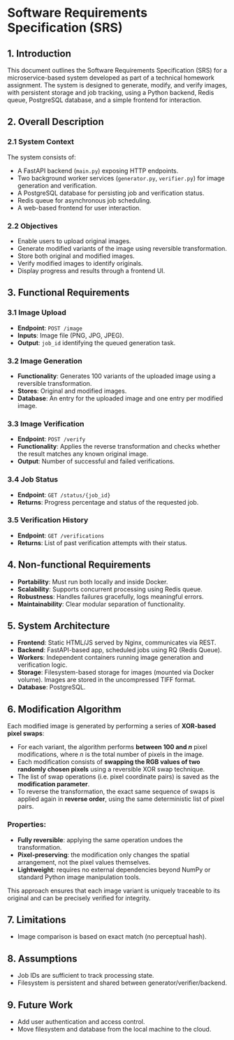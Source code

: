 # Software Requirements Specification (SRS)

## 1. Introduction

This document outlines the Software Requirements Specification (SRS) for a microservice-based system developed as part of a technical homework assignment. The system is designed to generate, modify, and verify images, with persistent storage and job tracking, using a Python backend, Redis queue, PostgreSQL database, and a simple frontend for interaction.

## 2. Overall Description

### 2.1 System Context

The system consists of:

- A FastAPI backend (`main.py`) exposing HTTP endpoints.
- Two background worker services (`generator.py`, `verifier.py`) for image generation and verification.
- A PostgreSQL database for persisting job and verification status.
- Redis queue for asynchronous job scheduling.
- A web-based frontend for user interaction.

### 2.2 Objectives

- Enable users to upload original images.
- Generate modified variants of the image using reversible transformation.
- Store both original and modified images.
- Verify modified images to identify originals.
- Display progress and results through a frontend UI.

## 3. Functional Requirements

### 3.1 Image Upload

- **Endpoint**: `POST /image`
- **Inputs**: Image file (PNG, JPG, JPEG).
- **Output**: `job_id` identifying the queued generation task.

### 3.2 Image Generation

- **Functionality**: Generates 100 variants of the uploaded image using a reversible transformation.
- **Stores**: Original and modified images.
- **Database**: An entry for the uploaded image and one entry per modified image.

### 3.3 Image Verification

- **Endpoint**: `POST /verify`
- **Functionality**: Applies the reverse transformation and checks whether the result matches any known original image.
- **Output**: Number of successful and failed verifications.

### 3.4 Job Status

- **Endpoint**: `GET /status/{job_id}`
- **Returns**: Progress percentage and status of the requested job.

### 3.5 Verification History

- **Endpoint**: `GET /verifications`
- **Returns**: List of past verification attempts with their status.

## 4. Non-functional Requirements

- **Portability**: Must run both locally and inside Docker.
- **Scalability**: Supports concurrent processing using Redis queue.
- **Robustness**: Handles failures gracefully, logs meaningful errors.
- **Maintainability**: Clear modular separation of functionality.

## 5. System Architecture

- **Frontend**: Static HTML/JS served by Nginx, communicates via REST.
- **Backend**: FastAPI-based app, scheduled jobs using RQ (Redis Queue).
- **Workers**: Independent containers running image generation and verification logic.
- **Storage**: Filesystem-based storage for images (mounted via Docker volume). Images are stored in the uncompressed TIFF format.
- **Database**: PostgreSQL.

## 6. Modification Algorithm

Each modified image is generated by performing a series of **XOR-based pixel swaps**:

- For each variant, the algorithm performs **between 100 and _n_** pixel modifications, where _n_ is the total number of pixels in the image.
- Each modification consists of **swapping the RGB values of two randomly chosen pixels** using a reversible XOR swap technique.
- The list of swap operations (i.e. pixel coordinate pairs) is saved as the **modification parameter**.
- To reverse the transformation, the exact same sequence of swaps is applied again in **reverse order**, using the same deterministic list of pixel pairs.

### Properties:
- **Fully reversible**: applying the same operation undoes the transformation.
- **Pixel-preserving**: the modification only changes the spatial arrangement, not the pixel values themselves.
- **Lightweight**: requires no external dependencies beyond NumPy or standard Python image manipulation tools.

This approach ensures that each image variant is uniquely traceable to its original and can be precisely verified for integrity.

## 7. Limitations

- Image comparison is based on exact match (no perceptual hash).

## 8. Assumptions

- Job IDs are sufficient to track processing state.
- Filesystem is persistent and shared between generator/verifier/backend.

## 9. Future Work

- Add user authentication and access control.
- Move filesystem and database from the local machine to the cloud.
